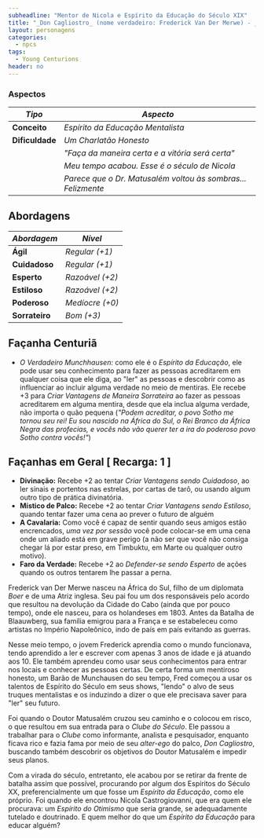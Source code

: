 ```yaml
---
subheadline: "Mentor de Nicola e Espírito da Educação do Século XIX" 
title: "_Don Cagliostro_ (nome verdadeiro: Frederick Van Der Merwe) - _Espírito da Educação_"
layout: personagens
categories:
  - npcs 
tags:
  - Young Centurions
header: no
---
```




### Aspectos

| ***Tipo***       | ***Aspecto***                                                 |
|------------------|--------------------------------------------------------------|
| __Conceito__     | _Espírito da Educação Mentalista_                            |
| __Dificuldade__  | _Um Charlatão Honesto_                                       |
|                  | _"Faça da maneira certa e a vitória será certa"_             |
|                  | _Meu tempo acabou. Esse é o século de Nicola_               |
|                  | _Parece que o Dr. Matusalém voltou às sombras... Felizmente_ |

## Abordagens

| ***Abordagem*** | ***Nível***     |
|-----------------|-----------------|
| __Ágil__        | _Regular (+1)_  |
| __Cuidadoso__   | _Regular (+1)_  |
| __Esperto__     | _Razoável (+2)_ |
| __Estiloso__    | _Razoável (+2)_ |
| __Poderoso__    | _Medíocre (+0)_ |
| __Sorrateiro__  | _Bom (+3)_      |

## Façanha Centuriã

+ _O Verdadeiro Munchhausen:_ como ele é o _Espírito da Educação_, ele pode usar seu conhecimento para fazer as pessoas acreditarem em qualquer coisa que ele diga, ao "ler" as pessoas e descobrir como as influenciar ao incluir alguma verdade no meio de mentiras. Ele recebe +3 para _Criar Vantagens de Maneira Sorrateira_ ao fazer as pessoas acreditarem em alguma mentira, desde que ela inclua alguma verdade, não importa o quão pequena (_"Podem acreditar, o povo Sotho me tornou seu rei! Eu sou nascido na África do Sul, o Rei Branco da África Negra das profecias, e vocês não vão querer ter a ira do poderoso povo Sotho contra vocês!"_)

## Façanhas em Geral [ Recarga: 1 ]

+ **Divinação:** Recebe +2 ao tentar _Criar Vantagens sendo Cuidadoso_, ao ler sinais e portentos nas estrelas, por cartas de tarô, ou usando algum outro tipo de prática divinatória.
+ **Místico de Palco:** Recebe +2 ao tentar _Criar Vantagens sendo Estiloso_, quando tentar fazer uma cena ao prever o futuro de alguém
+ **A Cavalaria:** Como você é capaz de sentir quando seus amigos estão encrencados, _uma vez por sessão_ você pode colocar-se em uma cena onde um aliado está em grave perigo (a não ser que você não consiga chegar lá por estar preso, em Timbuktu, em Marte ou qualquer outro motivo).
+ **Faro da Verdade:** Recebe +2 ao _Defender-se sendo Esperto_ de ações quando os outros tentarem lhe passar a perna.

Frederick van Der Merwe nasceu na África do Sul, filho de um diplomata _Boer_ e de uma Atriz inglesa. Seu pai fou um dos responsáveis pelo acordo que resultou na devolução da Cidade do Cabo (ainda que por pouco tempo), onde ele nasceu, para os holandeses em 1803. Antes da Batalha de Blaauwberg, sua família emigrou para a França e se estabeleceu como artistas no Império Napoleônico, indo de país em país evitando as guerras. 

Nesse meio tempo, o jovem Frederick aprendia como o mundo funcionava, tendo aprendido a ler e escrever com apenas 3 anos de idade e já atuando aos 10. Ele também aprendeu como usar seus conhecimentos para entrar nos locais e conhecer as pessoas certas. De certa forma um mentiroso honesto, um Barão de Munchausen do seu tempo, Fred começou a usar os talentos de Espírito do Século em seus shows, "lendo" o alvo de seus truques mentalistas e os induzindo a dizer o que ele precisava saver para "ler" seu futuro.

Foi quando o Doutor Matusalém cruzou seu caminho e o colocou em risco, o que resultou em sua entrada para o _Clube do Século_. Ele passou a trabalhar para o _Clube_ como informante, analista e pesquisador, enquanto ficava rico e fazia fama por meio de seu _alter-ego_ do palco, _Don Cagliostro_, buscando também descobrir os objetivos do Doutor Matusalém e impedir seus planos. 

Com a virada do século, entretanto, ele acabou por se retirar da frente de batalha assim que possível, procurando por algum dos Espíritos do Século XX, preferencialmente um que fosse um _Espírito da Educação_, como ele próprio. Foi quando ele encontrou Nicola Castrogiovanni, que era quem ele procurava: um _Espírito do Otimismo_ que seria grande, se adequadamente tutelado e doutrinado. E quem melhor do que um _Espírito da Educação_ para educar alguém?
